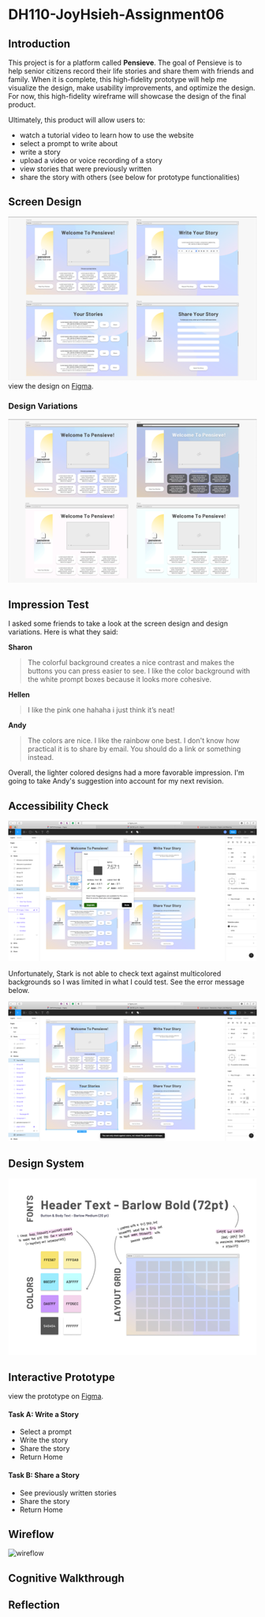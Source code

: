 # DH110-JoyHsieh-Assignment06
## Introduction
This project is for a platform called **Pensieve**. The goal of Pensieve is to help senior citizens record their life stories and share them with friends and family. When it is complete, this high-fidelity prototype will help me visualize the design, make usability improvements, and optimize the design. For now, this high-fidelity wireframe will showcase the design of the final product.  

Ultimately, this product will allow users to:

- watch a tutorial video to learn how to use the website
- select a prompt to write about
- write a story
- upload a video or voice recording of a story
- view stories that were previously written
- share the story with others
(see below for prototype functionalities)

## Screen Design
![Screen Design](screen-design.png)
view the design on [Figma](https://www.figma.com/file/1u7553IPa6LgAZey8nxkDp/DH110-Prototype?node-id=0%3A1).

### Design Variations
![Design Variations](design-variations.png)

## Impression Test
I asked some friends to take a look at the screen design and design variations. Here is what they said:

**Sharon**
> The colorful background creates a nice contrast and makes the buttons you can press easier to see. I like the color background with the white prompt boxes because it looks more cohesive.

**Hellen**
> I like the pink one hahaha i just think it’s neat!

**Andy**
> The colors are nice. I like the rainbow one best. I don't know how practical it is to share by email. You should do a link or something instead.

Overall, the lighter colored designs had a more favorable impression. I'm going to take Andy's suggestion into account for my next revision.

## Accessibility Check
![Accessibility Check](accessibility-check.png)

Unfortunately, Stark is not able to check text against multicolored backgrounds so I was limited in what I could test. See the error message below.

![Accessibility Check Fail](accessibility-check-fail.png)

## Design System
![Design System](design-system.png)

## Interactive Prototype
view the prototype on [Figma](https://www.figma.com/proto/1u7553IPa6LgAZey8nxkDp/DH110-Prototype?node-id=6%3A891&scaling=min-zoom&page-id=0%3A1).

#### Task A: Write a Story
- Select a prompt
- Write the story
- Share the story
- Return Home

#### Task B: Share a Story
- See previously written stories
- Share the story
- Return Home

## Wireflow
![wireflow](https://user-images.githubusercontent.com/82081636/118596689-8faaa200-b760-11eb-8ad5-7edc931db6b3.png)

## Cognitive Walkthrough

## Reflection

